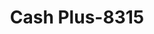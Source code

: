---
f_zip-code: 92627
f_state-code: CA
title: Cash Plus-8315
f_phone: 949-645-3278
f_city-only: Costa Mesa
f_address: 600 W 19th Street Ste F Costa Mesa
f_location-unique-id: '8315'
slug: cash-plus-8315
updated-on: '2024-05-30T13:46:58.046Z'
created-on: '2024-05-30T13:36:59.803Z'
published-on: '2024-05-30T13:54:32.469Z'
f_city-state: cms/city/costa-mesa-ca.md
f_company: cms/company/cash-plus.md
f_state: cms/state/california.md
layout: '[payday-loan].html'
tags: payday-loan
---